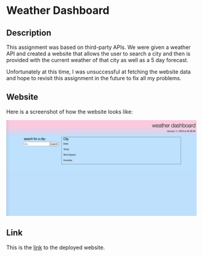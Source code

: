 # Weather Dashboard

## Description
This assignment was based on third-party APIs. We were given a weather API and created a website that allows the user to search a city and then is provided with the current weather of that city as well as a 5 day forecast.

Unfortunately at this time, I was unsuccessful at fetching the website data and hope to revisit this assignment in the future to fix all my problems.

## Website
Here is a screenshot of how the website looks like:

![screenshot of weather dashboard homepage](./assets/weather%20homepage.png)

## Link

This is the [link](https://dejesusf.github.io/weather-dashboard/) to the deployed website.